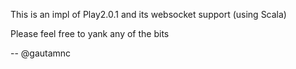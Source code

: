This is an impl of Play2.0.1 and its websocket support (using Scala)

Please feel free to yank any of the bits

--
@gautamnc